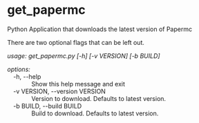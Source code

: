 # get_papermc
Python Application that downloads the latest version of Papermc

There are two optional flags that can be left out.

*usage: get_papermc.py [-h] [-v VERSION] [-b BUILD]*

*options:*  
&emsp;-h, --help  
&emsp;&emsp;&emsp;&emsp;Show this help message and exit  
&emsp;-v VERSION, --version VERSION  
&emsp;&emsp;&emsp;&emsp;Version to download. Defaults to latest version.  
&emsp;-b BUILD, --build BUILD  
&emsp;&emsp;&emsp;&emsp;Build to download. Defaults to latest version.  
